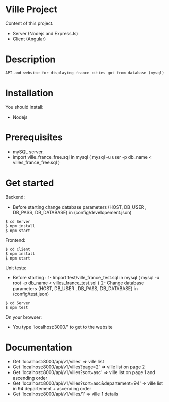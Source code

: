 # Ville Project

Content of this project.

   - Server (Nodejs and ExpressJs)
   - Client (Angular)
# Description
    API and website for displaying france cities got from database (mysql)
# Installation
You should install:
   - Nodejs
# Prerequisites
  - mySQL server.
  - import ville_france_free.sql in mysql ( mysql -u user -p db_name < villes_france_free.sql )


# Get started
Backend:
- Before starting change database parameters (HOST, DB_USER , DB_PASS, DB_DATABASE) in (config/developement.json)
```Sh
$ cd Server
$ npm install
$ npm start
```
Frontend:
```Sh
$ cd Client
$ npm install
$ npm start
```

Unit tests:
- Before starting :
 1- Import test/ville_france_test.sql in mysql ( mysql -u root -p db_name < villes_france_test.sql )
 2- Change database parameters (HOST, DB_USER , DB_PASS, DB_DATABASE) in (config/test.json)
```Sh
$ cd Server
$ npm test
```
On your browser:
   - You type 'localhost:3000/' to get to the website
# Documentation
- Get 'localhost:8000/api/v1/villes' => ville list
- Get 'localhost:8000/api/v1/villes?page=2' => ville list on page 2
- Get 'localhost:8000/api/v1/villes?sort=asc' => ville list on page 1 and ascending order
- Get 'localhost:8000/api/v1/villes?sort=asc&departement=94' => ville list in 94 departement + ascending order
- Get 'localhost:8000/api/v1/villes/1' => ville 1 details